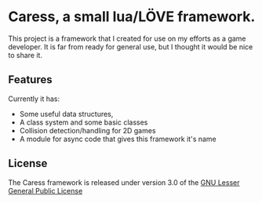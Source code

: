 # Caress, a small lua/LÖVE framework.

This project is a framework that I created for use on my efforts as a game
developer. It is far from ready for general use, but I thought it would be nice
to share it.

## Features

Currently it has:

 * Some useful data structures,
 * A class system and some basic classes
 * Collision detection/handling for 2D games
 * A module for async code that gives this framework it's name

## License

The Caress framework is released under version 3.0 of the [GNU Lesser General Public License][]

[GNU Lesser General Public License]: http://www.gnu.org/licenses/lgpl-3.0.txt
